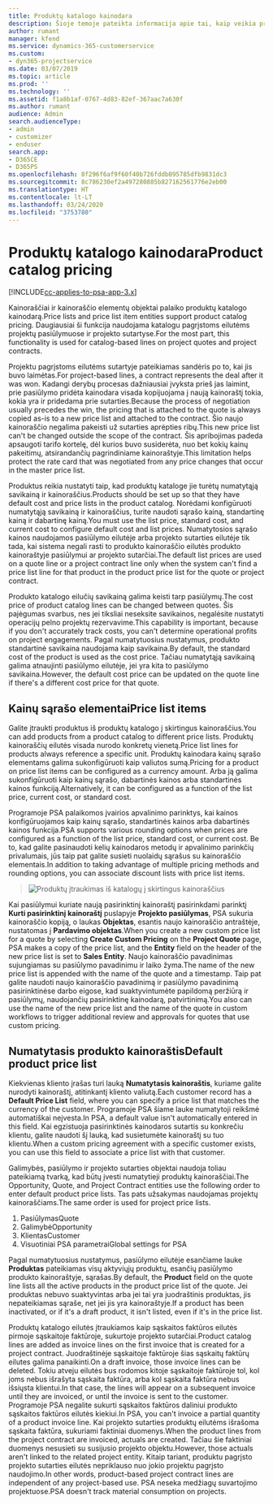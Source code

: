```yaml
---
title: Produktų katalogo kainodara
description: Šioje temoje pateikta informacija apie tai, kaip veikia produktų katalogo kainodara programoje Dynamics 365 Project Service Automation (PSA).
author: rumant
manager: kfend
ms.service: dynamics-365-customerservice
ms.custom:
- dyn365-projectservice
ms.date: 03/07/2019
ms.topic: article
ms.prod: ''
ms.technology: ''
ms.assetid: f1a8b1af-0767-4d83-82ef-367aac7a630f
ms.author: rumant
audience: Admin
search.audienceType:
- admin
- customizer
- enduser
search.app:
- D365CE
- D365PS
ms.openlocfilehash: 8f296f6af9f60f40b726fddb095785dfb9831dc3
ms.sourcegitcommit: 8c786230ef2a497280885b827162561776e2eb00
ms.translationtype: HT
ms.contentlocale: lt-LT
ms.lasthandoff: 03/24/2020
ms.locfileid: "3753780"
---
```

# <a name="product-catalog-pricing"></a><span data-ttu-id="15145-103">Produktų katalogo kainodara</span><span class="sxs-lookup"><span data-stu-id="15145-103">Product catalog pricing</span></span> 

[!INCLUDE[cc-applies-to-psa-app-3.x](../includes/cc-applies-to-psa-app-3x.md)]


<span data-ttu-id="15145-104">Kainoraščiai ir kainoraščio elementų objektai palaiko produktų katalogo kainodarą.</span><span class="sxs-lookup"><span data-stu-id="15145-104">Price lists and price list item entities support product catalog pricing.</span></span> <span data-ttu-id="15145-105">Daugiausiai ši funkcija naudojama katalogu pagrįstoms eilutėms projektų pasiūlymuose ir projekto sutartyse.</span><span class="sxs-lookup"><span data-stu-id="15145-105">For the most part, this functionality is used for catalog-based lines on project quotes and project contracts.</span></span>

<span data-ttu-id="15145-106">Projektu pagrįstoms eilutėms sutartyje pateikiamas sandėris po to, kai jis buvo laimėtas.</span><span class="sxs-lookup"><span data-stu-id="15145-106">For project-based lines, a contract represents the deal after it was won.</span></span> <span data-ttu-id="15145-107">Kadangi derybų procesas dažniausiai įvyksta prieš jas laimint, prie pasiūlymo pridėta kainodara visada kopijuojama į naują kainoraštį tokia, kokia yra ir pridedama prie sutarties.</span><span class="sxs-lookup"><span data-stu-id="15145-107">Because the process of negotiation usually precedes the win, the pricing that is attached to the quote is always copied as-is to a new price list and attached to the contract.</span></span> <span data-ttu-id="15145-108">Šio naujo kainoraščio negalima pakeisti už sutarties aprėpties ribų.</span><span class="sxs-lookup"><span data-stu-id="15145-108">This new price list can't be changed outside the scope of the contract.</span></span> <span data-ttu-id="15145-109">Šis apribojimas padeda apsaugoti tarifo kortelę, dėl kurios buvo susiderėta, nuo bet kokių kainų pakeitimų, atsirandančių pagrindiniame kainoraštyje.</span><span class="sxs-lookup"><span data-stu-id="15145-109">This limitation helps protect the rate card that was negotiated from any price changes that occur in the master price list.</span></span>

<span data-ttu-id="15145-110">Produktus reikia nustatyti taip, kad produktų kataloge jie turėtų numatytąją savikainą ir kainoraščius.</span><span class="sxs-lookup"><span data-stu-id="15145-110">Products should be set up so that they have default cost and price lists in the product catalog.</span></span> <span data-ttu-id="15145-111">Norėdami konfigūruoti numatytąją savikainą ir kainoraščius, turite naudoti sąrašo kainą, standartinę kainą ir dabartinę kainą.</span><span class="sxs-lookup"><span data-stu-id="15145-111">You must use the list price, standard cost, and current cost to configure default cost and list prices.</span></span> <span data-ttu-id="15145-112">Numatytosios sąrašo kainos naudojamos pasiūlymo eilutėje arba projekto sutarties eilutėje tik tada, kai sistema negali rasti to produkto kainoraščio eilutės produkto kainoraštyje pasiūlymui ar projekto sutarčiai.</span><span class="sxs-lookup"><span data-stu-id="15145-112">The default list prices are used on a quote line or a project contract line only when the system can't find a price list line for that product in the product price list for the quote or project contract.</span></span>

<span data-ttu-id="15145-113">Produkto katalogo eilučių savikainą galima keisti tarp pasiūlymų.</span><span class="sxs-lookup"><span data-stu-id="15145-113">The cost price of product catalog lines can be changed between quotes.</span></span> <span data-ttu-id="15145-114">Šis pajėgumas svarbus, nes jei tiksliai neseksite savikainos, negalėsite nustatyti operacijų pelno projektų rezervavime.</span><span class="sxs-lookup"><span data-stu-id="15145-114">This capability is important, because if you don't accurately track costs, you can't determine operational profits on project engagements.</span></span> <span data-ttu-id="15145-115">Pagal numatytuosius nustatymus, produkto standartinė savikaina naudojama kaip savikaina.</span><span class="sxs-lookup"><span data-stu-id="15145-115">By default, the standard cost of the product is used as the cost price.</span></span> <span data-ttu-id="15145-116">Tačiau numatytąją savikainą galima atnaujinti pasiūlymo eilutėje, jei yra kita to pasiūlymo savikaina.</span><span class="sxs-lookup"><span data-stu-id="15145-116">However, the default cost price can be updated on the quote line if there's a different cost price for that quote.</span></span>

## <a name="price-list-items"></a><span data-ttu-id="15145-117">Kainų sąrašo elementai</span><span class="sxs-lookup"><span data-stu-id="15145-117">Price list items</span></span>

<span data-ttu-id="15145-118">Galite įtraukti produktus iš produktų katalogo į skirtingus kainoraščius.</span><span class="sxs-lookup"><span data-stu-id="15145-118">You can add products from a product catalog to different price lists.</span></span> <span data-ttu-id="15145-119">Produktų kainoraščių eilutės visada nurodo konkretų vienetą.</span><span class="sxs-lookup"><span data-stu-id="15145-119">Price list lines for products always reference a specific unit.</span></span> <span data-ttu-id="15145-120">Produktų kainodara kainų sąrašo elementams galima sukonfigūruoti kaip valiutos sumą.</span><span class="sxs-lookup"><span data-stu-id="15145-120">Pricing for a product on price list items can be configured as a currency amount.</span></span> <span data-ttu-id="15145-121">Arba ją galima sukonfigūruoti kaip kainų sąrašo, dabartinės kainos arba standartinės kainos funkciją.</span><span class="sxs-lookup"><span data-stu-id="15145-121">Alternatively, it can be configured as a function of the list price, current cost, or standard cost.</span></span>

<span data-ttu-id="15145-122">Programoje PSA palaikomos įvairios apvalinimo parinktys, kai kainos konfigūruojamos kaip kainų sąrašo, standartinės kainos arba dabartinės kainos funkcija.</span><span class="sxs-lookup"><span data-stu-id="15145-122">PSA supports various rounding options when prices are configured as a function of the list price, standard cost, or current cost.</span></span> <span data-ttu-id="15145-123">Be to, kad galite pasinaudoti kelių kainodaros metodų ir apvalinimo parinkčių privalumais, jūs taip pat galite susieti nuolaidų sąrašus su kainoraščio elementais.</span><span class="sxs-lookup"><span data-stu-id="15145-123">In addition to taking advantage of multiple pricing methods and rounding options, you can associate discount lists with price list items.</span></span> 

> ![Produktų įtraukimas iš katalogų į skirtingus kainoraščius](media/basic-guide-16.png)

<span data-ttu-id="15145-125">Kai pasiūlymui kuriate naują pasirinktinį kainoraštį pasirinkdami parinktį **Kurti pasirinktinį kainoraštį** puslapyje **Projekto pasiūlymas**, PSA sukuria kainoraščio kopiją, o laukas **Objektas**, esantis naujo kainoraščio antraštėje, nustatomas į **Pardavimo objektas**.</span><span class="sxs-lookup"><span data-stu-id="15145-125">When you create a new custom price list for a quote by selecting **Create Custom Pricing** on the **Project Quote** page, PSA makes a copy of the price list, and the **Entity** field on the header of the new price list is set to **Sales Entity**.</span></span> <span data-ttu-id="15145-126">Naujo kainoraščio pavadinimas sujungiamas su pasiūlymo pavadinimu ir laiko žyma.</span><span class="sxs-lookup"><span data-stu-id="15145-126">The name of the new price list is appended with the name of the quote and a timestamp.</span></span> <span data-ttu-id="15145-127">Taip pat galite naudoti naujo kainoraščio pavadinimą ir pasiūlymo pavadinimą pasirinktinėse darbo eigose, kad suaktyvintumėte papildomą peržiūrą ir pasiūlymų, naudojančių pasirinktinę kainodarą, patvirtinimą.</span><span class="sxs-lookup"><span data-stu-id="15145-127">You also can use the name of the new price list and the name of the quote in custom workflows to trigger additional review and approvals for quotes that use custom pricing.</span></span>

 
## <a name="default-product-price-list"></a><span data-ttu-id="15145-128">Numatytasis produkto kainoraštis</span><span class="sxs-lookup"><span data-stu-id="15145-128">Default product price list</span></span>
<span data-ttu-id="15145-129">Kiekvienas kliento įrašas turi lauką **Numatytasis kainoraštis**, kuriame galite nurodyti kainoraštį, atitinkantį kliento valiutą.</span><span class="sxs-lookup"><span data-stu-id="15145-129">Each customer record has a **Default Price List** field, where you can specify a price list that matches the currency of the customer.</span></span> <span data-ttu-id="15145-130">Programoje PSA šiame lauke numatytoji reikšmė automatiškai neįvesta.</span><span class="sxs-lookup"><span data-stu-id="15145-130">In PSA, a default value isn't automatically entered in this field.</span></span> <span data-ttu-id="15145-131">Kai egzistuoja pasirinktinės kainodaros sutartis su konkrečiu klientu, galite naudoti šį lauką, kad susietumėte kainoraštį su tuo klientu.</span><span class="sxs-lookup"><span data-stu-id="15145-131">When a custom pricing agreement with a specific customer exists, you can use this field to associate a price list with that customer.</span></span>

<span data-ttu-id="15145-132">Galimybės, pasiūlymo ir projekto sutarties objektai naudoja toliau pateikiamą tvarką, kad būtų įvesti numatytieji produktų kainoraščiai.</span><span class="sxs-lookup"><span data-stu-id="15145-132">The Opportunity, Quote, and Project Contract entities use the following order to enter default product price lists.</span></span> <span data-ttu-id="15145-133">Tas pats užsakymas naudojamas projektų kainoraščiams.</span><span class="sxs-lookup"><span data-stu-id="15145-133">The same order is used for project price lists.</span></span>

1.  <span data-ttu-id="15145-134">Pasiūlymas</span><span class="sxs-lookup"><span data-stu-id="15145-134">Quote</span></span>
2.  <span data-ttu-id="15145-135">Galimybė</span><span class="sxs-lookup"><span data-stu-id="15145-135">Opportunity</span></span>
3.  <span data-ttu-id="15145-136">Klientas</span><span class="sxs-lookup"><span data-stu-id="15145-136">Customer</span></span>
4.  <span data-ttu-id="15145-137">Visuotiniai PSA parametrai</span><span class="sxs-lookup"><span data-stu-id="15145-137">Global settings for PSA</span></span>

<span data-ttu-id="15145-138">Pagal numatytuosius nustatymus, pasiūlymo eilutėje esančiame lauke **Produktas** pateikiamas visų aktyviųjų produktų, esančių pasiūlymo produkto kainoraštyje, sąrašas.</span><span class="sxs-lookup"><span data-stu-id="15145-138">By default, the **Product** field on the quote line lists all the active products in the product price list of the quote.</span></span> <span data-ttu-id="15145-139">Jei produktas nebuvo suaktyvintas arba jei tai yra juodraštinis produktas, jis nepateikiamas sąraše, net jei jis yra kainoraštyje.</span><span class="sxs-lookup"><span data-stu-id="15145-139">If a product has been inactivated, or if it's a draft product, it isn't listed, even if it's in the price list.</span></span> 

<span data-ttu-id="15145-140">Produktų katalogo eilutės įtraukiamos kaip sąskaitos faktūros eilutės pirmoje sąskaitoje faktūroje, sukurtoje projekto sutarčiai.</span><span class="sxs-lookup"><span data-stu-id="15145-140">Product catalog lines are added as invoice lines on the first invoice that is created for a project contract.</span></span> <span data-ttu-id="15145-141">Juodraštinėje sąskaitoje faktūroje šias sąskaitų faktūrų eilutes galima panaikinti.</span><span class="sxs-lookup"><span data-stu-id="15145-141">On a draft invoice, those invoice lines can be deleted.</span></span> <span data-ttu-id="15145-142">Tokiu atveju eilutės bus rodomos kitoje sąskaitoje faktūroje tol, kol joms nebus išrašyta sąskaita faktūra, arba kol sąskaita faktūra nebus išsiųsta klientui.</span><span class="sxs-lookup"><span data-stu-id="15145-142">In that case, the lines will appear on a subsequent invoice until they are invoiced, or until the invoice is sent to the customer.</span></span> <span data-ttu-id="15145-143">Programoje PSA negalite sukurti sąskaitos faktūros daliniui produkto sąskaitos faktūros eilutės kiekiui.</span><span class="sxs-lookup"><span data-stu-id="15145-143">In PSA, you can't invoice a partial quantity of a product invoice line.</span></span> <span data-ttu-id="15145-144">Kai projekto sutarties produktų eilutėms išrašoma sąskaita faktūra, sukuriami faktiniai duomenys.</span><span class="sxs-lookup"><span data-stu-id="15145-144">When the product lines from the project contract are invoiced, actuals are created.</span></span> <span data-ttu-id="15145-145">Tačiau šie faktiniai duomenys nesusieti su susijusio projekto objektu.</span><span class="sxs-lookup"><span data-stu-id="15145-145">However, those actuals aren't linked to the related project entity.</span></span> <span data-ttu-id="15145-146">Kitaip tariant, produktu pagrįsto projekto sutarties eilutės nepriklauso nuo jokio projektu pagrįsto naudojimo.</span><span class="sxs-lookup"><span data-stu-id="15145-146">In other words, product-based project contract lines are independent of any project-based use.</span></span> <span data-ttu-id="15145-147">PSA neseka medžiagų suvartojimo projektuose.</span><span class="sxs-lookup"><span data-stu-id="15145-147">PSA doesn't track material consumption on projects.</span></span>
